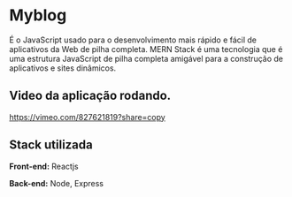 
# Myblog

É o JavaScript usado para o desenvolvimento mais rápido e fácil de aplicativos da Web de pilha completa. MERN Stack é uma tecnologia que é uma estrutura JavaScript de pilha completa amigável para a construção de aplicativos e sites dinâmicos.





## Video da aplicação rodando.

https://vimeo.com/827621819?share=copy
## Stack utilizada

**Front-end:** Reactjs

**Back-end:** Node, Express

